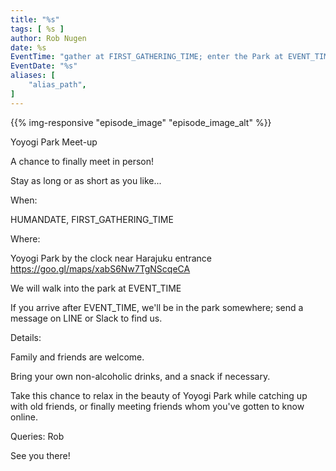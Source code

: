 ```yaml
---
title: "%s"
tags: [ %s ]
author: Rob Nugen
date: %s
EventTime: "gather at FIRST_GATHERING_TIME; enter the Park at EVENT_TIME"
EventDate: "%s"
aliases: [
    "alias_path",
]
---
```


{{% img-responsive "episode_image" "episode_image_alt" %}}

Yoyogi Park Meet-up

A chance to finally meet in person!

Stay as long or as short as you like...

When:

HUMANDATE, FIRST_GATHERING_TIME

Where:

Yoyogi Park by the clock near Harajuku entrance  https://goo.gl/maps/xabS6Nw7TgNScqeCA

We will walk into the park at EVENT_TIME

If you arrive after EVENT_TIME, we'll be in the park somewhere; send a message on LINE or Slack to find us.

Details:

Family and friends are welcome.

Bring your own non-alcoholic drinks, and a snack if necessary.

Take this chance to relax in the beauty of Yoyogi Park while catching up with old friends, or finally meeting friends whom you've gotten to know online.

Queries: Rob

See you there!
